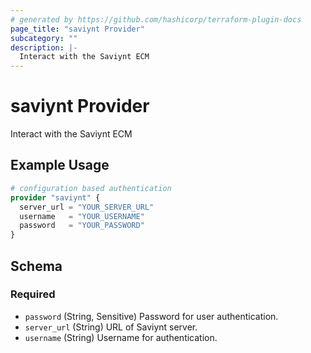 ```yaml
---
# generated by https://github.com/hashicorp/terraform-plugin-docs
page_title: "saviynt Provider"
subcategory: ""
description: |-
  Interact with the Saviynt ECM
---
```


# saviynt Provider

Interact with the Saviynt ECM

## Example Usage

```terraform
# configuration based authentication
provider "saviynt" {
  server_url = "YOUR_SERVER_URL"
  username   = "YOUR_USERNAME"
  password   = "YOUR_PASSWORD"
}
```

<!-- schema generated by tfplugindocs -->
## Schema

### Required

- `password` (String, Sensitive) Password for user authentication.
- `server_url` (String) URL of Saviynt server.
- `username` (String) Username for authentication.
